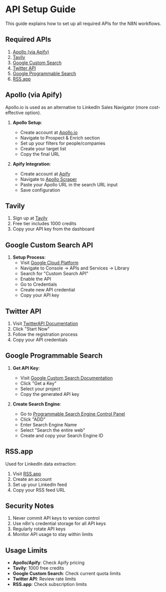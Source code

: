 # API Setup Guide

This guide explains how to set up all required APIs for the N8N workflows.

## Required APIs

1. [Apollo (via Apify)](#apollo-via-apify)
2. [Tavily](#tavily)
3. [Google Custom Search](#google-custom-search)
4. [Twitter API](#twitter-api)
5. [Google Programmable Search](#google-programmable-search)
6. [RSS.app](#rssapp)

## Apollo (via Apify)

Apollo.io is used as an alternative to LinkedIn Sales Navigator (more cost-effective option).

1. **Apollo Setup**:
   - Create account at [Apollo.io](https://app.apollo.io/#/)
   - Navigate to Prospect & Enrich section
   - Set up your filters for people/companies
   - Create your target list
   - Copy the final URL

2. **Apify Integration**:
   - Create account at [Apify](https://apify.com/)
   - Navigate to [Apollo Scraper](https://console.apify.com/actors/dx0856bVYoGUkmXAo/input)
   - Paste your Apollo URL in the search URL input
   - Save configuration

## Tavily

1. Sign up at [Tavily](https://tavily.com)
2. Free tier includes 1000 credits
3. Copy your API key from the dashboard

## Google Custom Search API

1. **Setup Process**:
   - Visit [Google Cloud Platform](https://console.cloud.google.com)
   - Navigate to Console → APIs and Services → Library
   - Search for "Custom Search API"
   - Enable the API
   - Go to Credentials
   - Create new API credential
   - Copy your API key

## Twitter API

1. Visit [TwitterAPI Documentation](https://docs.twitterapi.io/introduction)
2. Click "Start Now"
3. Follow the registration process
4. Copy your API credentials

## Google Programmable Search

1. **Get API Key**:
   - Visit [Google Custom Search Documentation](https://developers.google.com/custom-search/v1/introduction)
   - Click "Get a Key"
   - Select your project
   - Copy the generated API key

2. **Create Search Engine**:
   - Go to [Programmable Search Engine Control Panel](https://programmablesearchengine.google.com/controlpanel/all)
   - Click "ADD"
   - Enter Search Engine Name
   - Select "Search the entire web"
   - Create and copy your Search Engine ID

## RSS.app

Used for LinkedIn data extraction:

1. Visit [RSS.app](https://rss.app/)
2. Create an account
3. Set up your LinkedIn feed
4. Copy your RSS feed URL

## Security Notes

1. Never commit API keys to version control
2. Use n8n's credential storage for all API keys
3. Regularly rotate API keys
4. Monitor API usage to stay within limits

## Usage Limits

- **Apollo/Apify**: Check Apify pricing
- **Tavily**: 1000 free credits
- **Google Custom Search**: Check current quota limits
- **Twitter API**: Review rate limits
- **RSS.app**: Check subscription limits 
